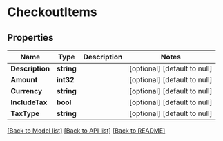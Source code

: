 # CheckoutItems

## Properties
Name | Type | Description | Notes
------------ | ------------- | ------------- | -------------
**Description** | **string** |  | [optional] [default to null]
**Amount** | **int32** |  | [optional] [default to null]
**Currency** | **string** |  | [optional] [default to null]
**IncludeTax** | **bool** |  | [optional] [default to null]
**TaxType** | **string** |  | [optional] [default to null]

[[Back to Model list]](../README.md#documentation-for-models) [[Back to API list]](../README.md#documentation-for-api-endpoints) [[Back to README]](../README.md)

